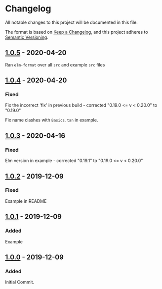 # Changelog

All notable changes to this project will be documented in this file.

The format is based on [Keep a Changelog](https://keepachangelog.com/en/1.0.0/), and this project adheres to [Semantic Versioning](https://semver.org/spec/v2.0.0.html).

## [1.0.5] - 2020-04-20

Ran `elm-format` over all `src` and example `src` files

## [1.0.4] - 2020-04-20

### Fixed

Fix the incorrect 'fix' in previous build - corrected "0.19.0 <= v < 0.20.0" to "0.19.0"

Fix name clashes with `Basics.tan` in example.

## [1.0.3] - 2020-04-16

### Fixed

Elm version in example - corrected "0.19.1" to "0.19.0 <= v < 0.20.0"

## [1.0.2] - 2019-12-09

### Fixed

Example in README

## [1.0.1] - 2019-12-09

### Added

Example

## [1.0.0] - 2019-12-09

### Added

Initial Commit.

[1.0.5]: https://github.com/phollyer/elm-ui-colors/compare/1.0.4...1.0.5
[1.0.4]: https://github.com/phollyer/elm-ui-colors/compare/1.0.3...1.0.4
[1.0.3]: https://github.com/phollyer/elm-ui-colors/compare/1.0.2...1.0.3
[1.0.2]: https://github.com/phollyer/elm-ui-colors/compare/1.0.1...1.0.2
[1.0.1]: https://github.com/phollyer/elm-ui-colors/compare/1.0.0...1.0.1
[1.0.0]: https://github.com/phollyer/elm-ui-colors/releases/tag/1.0.0

